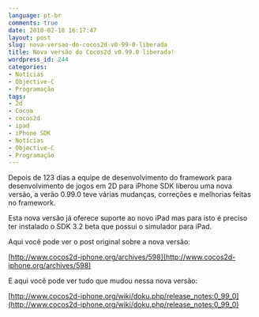 ```yaml
---
language: pt-br
comments: true
date: 2010-02-18 16:17:47
layout: post
slug: nova-versao-do-cocos2d-v0-99-0-liberada
title: Nova versão do Cocos2d v0.99.0 liberada!
wordpress_id: 244
categories:
- Notícias
- Objective-C
- Programação
tags:
- 2d
- Cocoa
- cocos2d
- ipad
- iPhone SDK
- Notícias
- Objective-C
- Programação
---
```


Depois de 123 dias a equipe de desenvolvimento do framework para desenvolvimento de jogos em 2D para iPhone SDK liberou uma nova versão, a verão 0.99.0 teve várias mudanças, correções e melhorias feitas no framework.

Esta nova versão já oferece suporte ao novo iPad mas para isto é preciso ter instalado o SDK 3.2 beta que possui o simulador para iPad.

Aqui você pode ver o post original sobre a nova versão:

[http://www.cocos2d-iphone.org/archives/598](http://www.cocos2d-iphone.org/archives/598)

E aqui você pode ver tudo que mudou nessa nova versão:

[http://www.cocos2d-iphone.org/wiki/doku.php/release_notes:0_99_0](http://www.cocos2d-iphone.org/wiki/doku.php/release_notes:0_99_0)